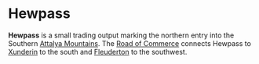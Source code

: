 # Hewpass

**Hewpass** is a small trading output marking the northern entry into the Southern [Attalya Mountains](../../ch-4-esterfell-gazetteer/lenya/attalya-mountains/attalya-mountains.md). The [Road of Commerce](road-of-commerce.md) connects Hewpass to [Xunderin](xunderin.md) to the south and [Fleuderton](fleuderton/fleuderton.md) to the southwest.
